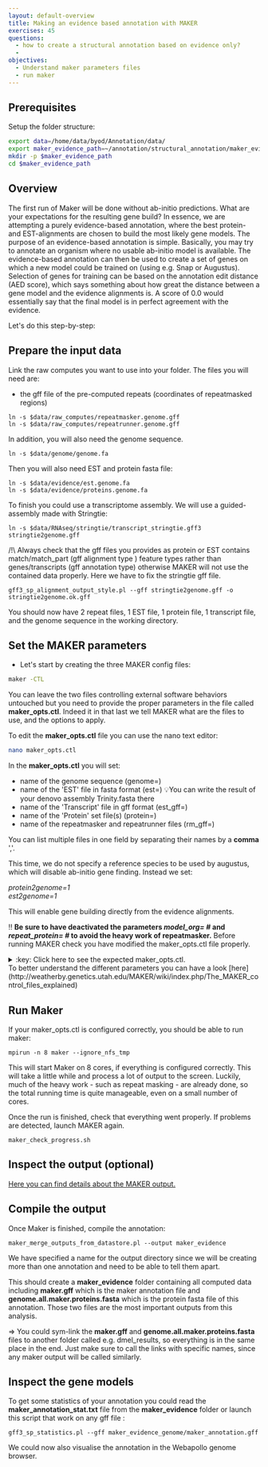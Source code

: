 ```yaml
---
layout: default-overview
title: Making an evidence based annotation with MAKER
exercises: 45
questions:
  - how to create a structural annotation based on evidence only?
  -
objectives:
  - Understand maker parameters files
  - run maker
---
```



## Prerequisites

Setup the folder structure:

```bash
export data=/home/data/byod/Annotation/data/
export maker_evidence_path=~/annotation/structural_annotation/maker_evidence
mkdir -p $maker_evidence_path
cd $maker_evidence_path
```

## Overview

The first run of Maker will be done without ab-initio predictions. What are your expectations for the resulting gene build? In essence, we are attempting a purely evidence-based annotation, where the best protein- and EST-alignments are chosen to build the most likely gene models. The purpose of an evidence-based annotation is simple. Basically, you may try to annotate an organism where no usable ab-initio model is available. The evidence-based annotation can then be used to create a set of genes on which a new model could be trained on (using e.g. Snap or Augustus). Selection of genes for training can be based on the annotation edit distance (AED score), which says something about how great the distance between a gene model and the evidence alignments is. A score of 0.0 would essentially say that the final model is in perfect agreement with the evidence.

Let's do this step-by-step:

## Prepare the input data

Link the raw computes you want to use into your folder. The files you will need are:

- the gff file of the pre-computed repeats (coordinates of repeatmasked regions)

```
ln -s $data/raw_computes/repeatmasker.genome.gff
ln -s $data/raw_computes/repeatrunner.genome.gff
```

In addition, you will also need the genome sequence.
```
ln -s $data/genome/genome.fa
```
Then you will also need EST and protein fasta file:  
```
ln -s $data/evidence/est.genome.fa
ln -s $data/evidence/proteins.genome.fa
```
To finish you could use a transcriptome assembly. We will use a guided-assembly made with Stringtie:
```
ln -s $data/RNAseq/stringtie/transcript_stringtie.gff3 stringtie2genome.gff
```

/!\\ Always check that the gff files you provides as protein or EST contains match/match_part (gff alignment type ) feature types rather than genes/transcripts (gff annotation type) otherwise MAKER will not use the contained data properly. Here we have to fix the stringtie gff file.

```
gff3_sp_alignment_output_style.pl --gff stringtie2genome.gff -o stringtie2genome.ok.gff
```

You should now have 2 repeat files, 1 EST file, 1 protein file, 1 transcript file, and the genome sequence in the working directory.

## Set the MAKER parameters

* Let's start by creating the three MAKER config files:

```bash
maker -CTL
```

You can leave the two files controlling external software behaviors untouched but you need to provide the proper parameters in the file called **maker_opts.ctl**. Indeed it in that last we tell MAKER what are the files to use, and the options to apply.


To edit the **maker_opts.ctl** file you can use the nano text editor:  

```bash
nano maker_opts.ctl
```

In the **maker_opts.ctl** you will set:

- name of the genome sequence (genome=)  
- name of the 'EST' file in fasta format  (est=) :bulb:You can write the result of your denovo assembly Trinity.fasta there  
- name of the 'Transcript' file in gff format (est_gff=)  
- name of the 'Protein' set file(s) (protein=)  
- name of the repeatmasker and repeatrunner files (rm_gff=)  

You can list multiple files in one field by separating their names by a **comma** ','.

This time, we do not specify a reference species to be used by augustus, which will disable ab-initio gene finding. Instead we set:

  <i>protein2genome=1</i>  
  <i>est2genome=1</i>

This will enable gene building directly from the evidence alignments.

:bangbang: **Be sure to have deactivated the parameters _model\_org= #_ and _repeat\_protein= #_ to avoid the heavy work of repeatmasker.**
Before running MAKER check you have modified the maker_opts.ctl file properly.

<details>
<summary>:key: Click here to see the expected maker_opts.ctl.</summary>
{% highlight bash %}
#-----Genome (these are always required)
genome=genome.fa #genome sequence (fasta file or fasta embeded in GFF3 file)  
organism_type=eukaryotic #eukaryotic or prokaryotic. Default is eukaryotic

...

#-----EST Evidence (for best results provide a file for at least one)  
est=est.genome.fa #set of ESTs or assembled mRNA-seq in fasta format  
altest= #EST/cDNA sequence file in fasta format from an alternate organism  
est_gff=stringtie2genome.ok.gff #aligned ESTs or mRNA-seq from an external GFF3 file  
altest_gff= #aligned ESTs from a closly relate species in GFF3 format

...

#-----Protein Homology Evidence (for best results provide a file for at least one)  
protein=proteins.genome.fa #protein sequence file in fasta format (i.e. from mutiple oransisms)  
protein_gff= #aligned protein homology evidence from an external GFF3 file

...

#-----Repeat Masking (leave values blank to skip repeat masking)<br/>
model_org= #select a model organism for RepBase masking in RepeatMasker  
rmlib= #provide an organism specific repeat library in fasta format for RepeatMasker   
repeat_protein= #provide a fasta file of transposable element proteins for RepeatRunner  
rm_gff=repeatmasker.genome.gff,repeatrunner.genome.gff #pre-identified repeat elements from an external GFF3 file  
prok_rm=0 #forces MAKER to repeatmask prokaryotes (no reason to change this), 1 = yes, 0 = no  
softmask=1 #use soft-masking rather than hard-masking in BLAST (i.e. seg and dust filtering)

...

#-----Gene Prediction  
snaphmm= #SNAP HMM file  
gmhmm= #GeneMark HMM file  
augustus_species= #Augustus gene prediction species model  
fgenesh_par_file= #FGENESH parameter file  
pred_gff= #ab-initio predictions from an external GFF3 file  
model_gff= #annotated gene models from an external GFF3 file (annotation pass-through)  
est2genome=1 #infer gene predictions directly from ESTs, 1 = yes, 0 = no  
protein2genome=1 #infer predictions from protein homology, 1 = yes, 0 = no  
trna=0 #find tRNAs with tRNAscan, 1 = yes, 0 = no  
snoscan_rrna= #rRNA file to have Snoscan find snoRNAs  
unmask=0 #also run ab-initio prediction programs on unmasked sequence, 1 = yes, 0 = no

...
{% endhighlight %}
</details>  
To better understand the different parameters you can have a look [here](http://weatherby.genetics.utah.edu/MAKER/wiki/index.php/The_MAKER_control_files_explained)

## Run Maker

If your maker\_opts.ctl is configured correctly, you should be able to run maker:
```
mpirun -n 8 maker --ignore_nfs_tmp
```
This will start Maker on 8 cores, if everything is configured correctly.
This will take a little while and process a lot of output to the screen. Luckily, much of the heavy work - such as repeat masking - are already done, so the total running time is quite manageable, even on a small number of cores.

Once the run is finished, check that everything went properly. If problems are detected, launch MAKER again.
```
maker_check_progress.sh
```

## Inspect the output (optional)

[Here you can find details about the MAKER output.](maker_output_details.md)

## Compile the output

Once Maker is finished, compile the annotation:
```
maker_merge_outputs_from_datastore.pl --output maker_evidence
```
We have specified a name for the output directory since we will be creating more than one annotation and need to be able to tell them apart.  

This should create a **maker\_evidence** folder containing all computed data including **maker.gff** which is the maker annotation file and **genome.all.maker.proteins.fasta** which is the protein fasta file of this annotation. Those two files are the most important outputs from this analysis.

=> You could sym-link the **maker.gff** and **genome.all.maker.proteins.fasta** files to another folder called e.g. dmel\_results, so everything is in the same place in the end. Just make sure to call the links with specific names, since any maker output will be called similarly.


## Inspect the gene models

To get some statistics of your annotation you could read the **maker_annotation_stat.txt** file from the **maker\_evidence** folder or launch this script that work on any gff file :
```
gff3_sp_statistics.pl --gff maker_evidence_genome/maker_annotation.gff
```

We could now also visualise the annotation in the Webapollo genome browser.
